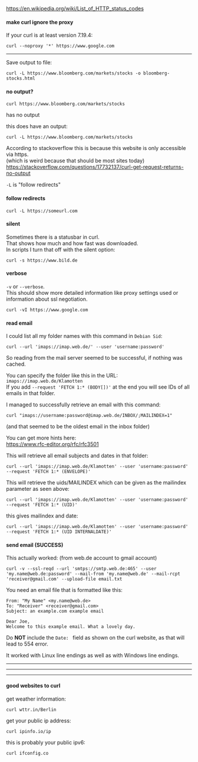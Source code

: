 https://en.wikipedia.org/wiki/List_of_HTTP_status_codes

#### make curl ignore the proxy

If your curl is at least version 7.19.4:
```
curl --noproxy '*' https://www.google.com
```

***

Save output to file:
```
curl -L https://www.bloomberg.com/markets/stocks -o bloomberg-stocks.html
```

#### no output?

```
curl https://www.bloomberg.com/markets/stocks
```
has no output

this does have an output:
```
curl -L https://www.bloomberg.com/markets/stocks
```

According to stackoverflow this is because this website is only accessible via https.\
(which is weird because that should be most sites today)\
https://stackoverflow.com/questions/17732137/curl-get-request-returns-no-output

`-L` is "follow redirects"

#### follow redirects

```
curl -L https://someurl.com
```

#### silent

Sometimes there is a statusbar in curl.\
That shows how much and how fast was downloaded.\
In scripts I turn that off with the silent option:
```
curl -s https://www.bild.de
```

#### verbose

`-v` or `--verbose`.\
This should show more detailed information like proxy settings used or information about ssl negotiation.
```
curl -vI https://www.google.com
```

#### read email

I could list all my folder names with this command in `Debian Sid`:
```
curl --url 'imaps://imap.web.de/' --user 'username:password'
```
So reading from the mail server seemed to be successful, if nothing was cached.

You can specify the folder like this in the URL: `imaps://imap.web.de/Klamotten`\
If you add `--request 'FETCH 1:* (BODY[])'` at the end you will see IDs of all emails in that folder.

I managed to successfully retrieve an email with this command:
```
curl "imaps://username:password@imap.web.de/INBOX/;MAILINDEX=1"
```
(and that seemed to be the oldest email in the inbox folder)

You can get more hints here:\
https://www.rfc-editor.org/rfc/rfc3501

This will retrieve all email subjects and dates in that folder:
```
curl --url 'imaps://imap.web.de/Klamotten' --user 'username:password' --request 'FETCH 1:* (ENVELOPE)'
```

This will retrieve the uids/MAILINDEX which can be given as the mailindex parameter as seen above:
```
curl --url 'imaps://imap.web.de/Klamotten' --user 'username:password' --request 'FETCH 1:* (UID)'
```

this gives mailindex and date:
```
curl --url 'imaps://imap.web.de/Klamotten' --user 'username:password' --request 'FETCH 1:* (UID INTERNALDATE)'
```

#### send email (SUCCESS)

This actually worked: (from web.de account to gmail account)
```
curl -v --ssl-reqd --url 'smtps://smtp.web.de:465' --user 'my.name@web.de:password' --mail-from 'my.name@web.de' --mail-rcpt 'receiver@gmail.com' --upload-file email.txt
```
You need an email file that is formatted like this:
```
From: "My Name" <my.name@web.de>
To: "Receiver" <receiver@gmail.com>
Subject: an example.com example email

Dear Joe,
Welcome to this example email. What a lovely day.
```

Do **NOT** include the `Date: ` field as shown on the curl website, as that will lead to 554 error.

It worked with Linux line endings as well as with Windows line endings.

***
***
***

#### good websites to curl

get weather information:
```
curl wttr.in/Berlin
```

get your public ip address:
```
curl ipinfo.io/ip
```
this is probably your public ipv6:
```
curl ifconfig.co
```
